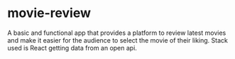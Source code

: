 # movie-review
A basic and functional app that provides a platform to review latest movies and make it easier for the audience to select the movie of their liking.
Stack used is React getting data from an open api.
